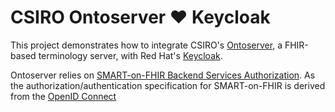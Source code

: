 # CSIRO Ontoserver ♥ Keycloak

This project demonstrates how to integrate CSIRO's [Ontoserver](https://ontoserver.csiro.au), a FHIR-based terminology server, with Red Hat's [Keycloak](https://keycloak.com).

Ontoserver relies on [SMART-on-FHIR Backend Services Authorization](https://hl7.org/fhir/uv/bulkdata/authorization/index.html). As the authorization/authentication specification for SMART-on-FHIR is derived from the [OpenID Connect]()